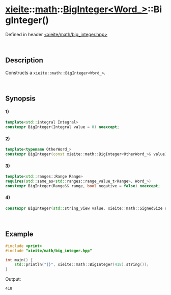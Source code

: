 # [xieite](../../../../../xieite.md)\:\:[math](../../../../../math.md)\:\:[BigInteger<Word_>](../../../big_integer.md)\:\:BigInteger\(\)
Defined in header [<xieite/math/big_integer.hpp>](../../../../../../../include/xieite/math/big_integer.hpp)

&nbsp;

## Description
Constructs a `xieite::math::BigInteger<Word_>`.

&nbsp;

## Synopsis
#### 1)
```cpp
template<std::integral Integral>
constexpr BigInteger(Integral value = 0) noexcept;
```
#### 2)
```cpp
template<typename OtherWord_>
constexpr BigInteger(const xieite::math::BigInteger<OtherWord_>& value) noexcept;
```
#### 3)
```cpp
template<std::ranges::Range Range>
requires(std::same_as<std::ranges::range_value_t<Range>, Word_>)
constexpr BigInteger(Range&& range, bool negative = false) noexcept;
```
#### 4)
```cpp
constexpr BigInteger(std::string_view value, xieite::math::SignedSize radix = 10, xieite::strings::NumberComponents components = xieite::strings::NumberComponents()) noexcept;
```

&nbsp;

## Example
```cpp
#include <print>
#include "xieite/math/big_integer.hpp"

int main() {
    std::println("{}", xieite::math::BigInteger(418).string());
}
```
Output:
```
418
```
